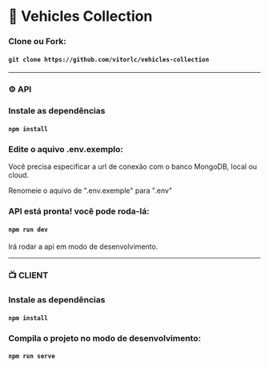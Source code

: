 # :blue_car: Vehicles Collection

### Clone ou Fork:

#### `git clone https://github.com/vitorlc/vehicles-collection`


***
### :gear: API
### Instale as dependências

#### `npm install`

### Edite o aquivo .env.exemplo:

Você precisa especificar a url de conexão com o banco MongoDB, local ou cloud.

Renomeie o aquivo de ".env.exemple" para ".env"

### API está pronta! você pode roda-lá:

#### `npm run dev`

Irá rodar a api em modo de desenvolvimento.

***
### :tv: CLIENT

### Instale as dependências
#### `npm install`

### Compila o projeto no modo de desenvolvimento:
#### `npm run serve`